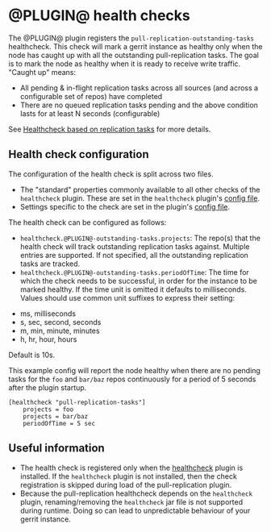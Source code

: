 @PLUGIN@ health checks
==============

The @PLUGIN@ plugin registers the `pull-replication-outstanding-tasks`
healthcheck. This check will mark a gerrit instance as healthy
only when the node has caught up with all the outstanding
pull-replication tasks. The goal is to mark the node as healthy when it
is ready to receive write traffic. "Caught up" means:

- All pending & in-flight replication tasks across all sources (and
across a configurable set of repos) have completed
- There are no queued replication tasks pending and the above condition
lasts for at least N seconds (configurable)

See [Healthcheck based on replication tasks](https://issues.gerritcodereview.com/issues/312895374) for more details.


Health check configuration
--------------------------

The configuration of the health check is split across two files.
- The "standard" properties commonly available to all other checks
of the `healthcheck` plugin. These are set in the `healthcheck` plugin's
[config file](https://gerrit.googlesource.com/plugins/healthcheck/+/refs/heads/master/src/main/resources/Documentation/config.md#settings).
- Settings specific to the check are set in the plugin's [config file](./config.md#file-pluginconfig).


The health check can be configured as follows:
- `healthcheck.@PLUGIN@-outstanding-tasks.projects`: The repo(s) that
the health check will track outstanding replication tasks against.
Multiple entries are supported. If not specified, all the outstanding
replication tasks are tracked.
- `healthcheck.@PLUGIN@-outstanding-tasks.periodOfTime`: The time for
which the check needs to be successful, in order for the instance to be
marked healthy. If the time unit is omitted it defaults to milliseconds.
Values should use common unit suffixes to express their setting:

* ms, milliseconds
* s, sec, second, seconds
* m, min, minute, minutes
* h, hr, hour, hours

Default is 10s.

This example config will report the node healthy when there are no
pending tasks for the `foo` and `bar/baz` repos continuously for a
period of 5 seconds after the plugin startup.
```
[healthcheck "pull-replication-tasks"]
    projects = foo
    projects = bar/baz
    periodOfTime = 5 sec
```

Useful information
------------------

- The health check is registered only when the [healthcheck](https://gerrit.googlesource.com/plugins/healthcheck) plugin
is installed. If the `healthcheck` plugin is not installed, then the
check registration is skipped during load of the pull-replication
plugin.
- Because the pull-replication healthcheck depends on the `healthcheck` plugin, renaming/removing the `healthcheck`
jar file is not supported during runtime. Doing so can lead to unpredictable behaviour of your gerrit instance.

